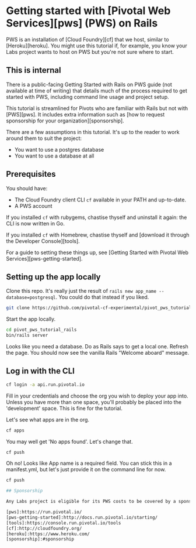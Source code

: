 # Getting started with [Pivotal Web Services][pws] (PWS) on Rails

PWS is an installation of [Cloud Foundry][cf] that we host, similar to [Heroku][heroku]. You might use this tutorial if, for example, you know your Labs project wants to host on PWS but you're not sure where to start.

## This is internal

There is a public-facing Getting Started with Rails on PWS guide (not available at time of writing) that details much of the process required to get started with PWS, including command line usage and project setup.

This tutorial is streamlined for Pivots who are familiar with Rails but not with [PWS][pws]. It includes extra information such as [how to request sponsorship for your organization][sponsorship].

There are a few assumptions in this tutorial. It's up to the reader to work around them to suit the project:

- You want to use a postgres database
- You want to use a database at all

## Prerequisites

You should have:

- The Cloud Foundry client CLI `cf` available in your PATH and up-to-date.
- A PWS account

If you installed `cf` with rubygems, chastise thyself and uninstall it again: the CLI is now written in Go.

If you installed `cf` with Homebrew, chastise thyself and [download it through the Developer Console][tools].

For a guide to setting these things up, see [Getting Started with Pivotal Web Services][pws-getting-started].

## Setting up the app locally

Clone this repo. It's really just the result of `rails new app_name --database=postgresql`. You could do that instead if you liked.

```sh
git clone https://github.com/pivotal-cf-experimental/pivot_pws_tutorial_rails
```

Start the app locally.

```sh
cd pivot_pws_tutorial_rails
bin/rails server
```

Looks like you need a database. Do as Rails says to get a local one. Refresh the page. You should now see the vanilla Rails "Welcome aboard" message.

## Log in with the CLI

```sh
cf login -a api.run.pivotal.io
```

Fill in your credentials and choose the org you wish to deploy your app into. Unless you have more than one space, you'll probably be placed into the 'development' space. This is fine for the tutorial.

Let's see what apps are in the org.

```sh
cf apps
```

You may well get 'No apps found'. Let's change that.

```sh
cf push
```

Oh no! Looks like App name is a required field. You can stick this in a manifest.yml, but let's just provide it on the command line for now.

```sh
cf push 

## Sponsorship

Any Labs project is eligible for its PWS costs to be covered by a sponsorship during its engagement. Once the project is handed off, the sponsorship will end and the client will be responsible for paying each PWS bill.

[pws]:https://run.pivotal.io/
[pws-getting-started]:http://docs.run.pivotal.io/starting/
[tools]:https://console.run.pivotal.io/tools
[cf]:http://cloudfoundry.org/
[heroku]:https://www.heroku.com/
[sponsorship]:#sponsorship
